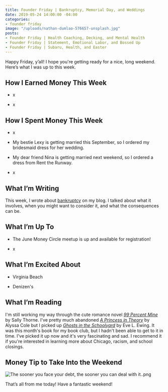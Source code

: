 ```yaml
---
title: Founder Friday | Bankruptcy, Memorial Day, and Weddings
date: 2019-05-24 14:00:00 -04:00
categories:
- founder friday
image: "/uploads/nathan-dumlao-576657-unsplash.jpg"
posts:
- Founder Friday | Health Coaching, Decking, and Mental Health
- Founder Friday | Statement, Emotional Labor, and Bossed Up
- Founder Friday | Subaru, Health, and Easter
---
```


Happy Friday, y’all! I hope you're getting ready for a nice, long weekend. Here’s what I was up to this week.

## **How I Earned Money This Week**

* x

* x

## **How I Spent Money This Week**

* x

* My bestie Lexy is getting married this September, so I ordered my bridesmaid dress for her wedding. 

* My dear friend Nina is getting married next weekend, so I ordered a dress from Rent the Runway. 

* x

## **What I’m Writing**

This week, I wrote about [bankruptcy](https://www.maggiegermano.com/blog/what-does-bankruptcy-mean-and-should-you-file-for-it/) on my blog. I talked about what it involves, when you might want to consider it, and what the consequences can be.

## **What I’m Up To**

* The June Money Circle meetup is up and available for registration!

* x

## **What I’m Excited About**

* Virginia Beach

* Denizen's

## **What I’m Reading**

I'm still working my way through the cute romance novel *[99 Percent Mine](https://www.goodreads.com/book/show/36300625-99-percent-mine)* by Sally Thorne. I've pretty much abandoned *[A Princess in Theory](https://www.goodreads.com/book/show/35271238-a-princess-in-theory)* by Alyssa Cole but I picked up *[Ghosts in the Schoolyard](https://www.goodreads.com/book/show/38923643-ghosts-in-the-schoolyard)* by Eve L. Ewing. It was this month's book for my book club, but I hadn't been able to get to it in time. I've picked it up now and it's very fascinating and sad. I recommend it if you're interested in learning more about Chicago, racism, and school closings.

## **Money Tip to Take Into the Weekend**

![The sooner you face your debt, the sooner you can deal with it..png](/uploads/The%20sooner%20you%20face%20your%20debt,%20the%20sooner%20you%20can%20deal%20with%20it..png)

That’s all from me today! Have a fantastic weekend!